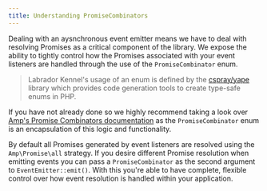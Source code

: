 ```yaml
---
title: Understanding PromiseCombinators
---
```

Dealing with an aysnchronous event emitter means we have to deal with resolving Promises as a critical component of the 
library. We expose the ability to tightly control how the Promises associated with your event listeners are handled 
through the use of the `PromiseCombinator` enum.

> Labrador Kennel's usage of an enum is defined by the [cspray/yape](http://yape.cspray.io) library which provides code 
> generation tools to create type-safe enums in PHP.

If you have not already done so we highly recommend taking a look over [Amp's Promise Combinators documentation](https://amphp.org/amp/promises/combinators)
as the `PromiseCombinator` enum is an encapsulation of this logic and functionality.

By default all Promises generated by event listeners are resolved using the `Amp\Promise\all` strategy. If you desire 
different Promise resolution when emitting events you can pass a `PromiseCombinator` as the second argument to 
`EventEmitter::emit()`. With this you're able to have complete, flexible control over how event resolution is handled 
within your application.

